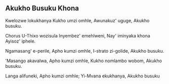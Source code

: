 ## Akukho Busuku Khona

Kwelozwe lokukhanya Kukho umzi omhle,
Awunakuz' uguge, Akukho busuku.

Chorus
U-Thixo wozisula Inyembez' emehlweni,
Nay' iminyaka khona Ayisoz' iphele.

Ngamasang' e-perile, Apho kumzi omhle,
I-strato zi-golide, Akukho busuku.

'Masango akavalwa, Apho kumzi omhle,
Kukho nomlambo wobom, Akukho busuku.

Langa alifuneki, Apho kumzi omhle;
Yi-Mvana ekukhanya, Akukho busuku

